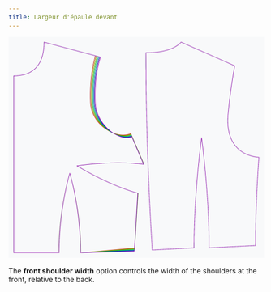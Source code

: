 ```yaml
---
title: Largeur d'épaule devant
---
```


![The effect of the front shoulder width option on the pattern](sample.png)

The **front shoulder width** option controls the width of the shoulders at the front, relative to the back.
